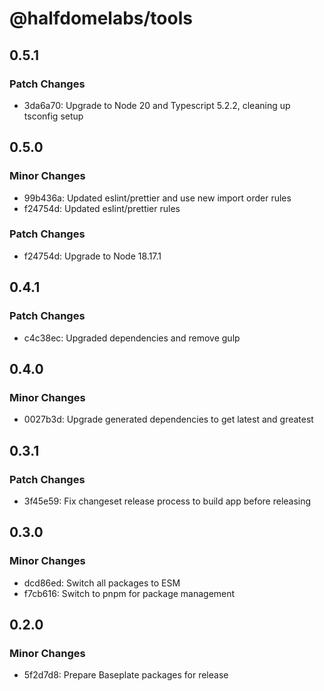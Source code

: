 # @halfdomelabs/tools

## 0.5.1

### Patch Changes

- 3da6a70: Upgrade to Node 20 and Typescript 5.2.2, cleaning up tsconfig setup

## 0.5.0

### Minor Changes

- 99b436a: Updated eslint/prettier and use new import order rules
- f24754d: Updated eslint/prettier rules

### Patch Changes

- f24754d: Upgrade to Node 18.17.1

## 0.4.1

### Patch Changes

- c4c38ec: Upgraded dependencies and remove gulp

## 0.4.0

### Minor Changes

- 0027b3d: Upgrade generated dependencies to get latest and greatest

## 0.3.1

### Patch Changes

- 3f45e59: Fix changeset release process to build app before releasing

## 0.3.0

### Minor Changes

- dcd86ed: Switch all packages to ESM
- f7cb616: Switch to pnpm for package management

## 0.2.0

### Minor Changes

- 5f2d7d8: Prepare Baseplate packages for release
